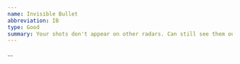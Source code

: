 ```yaml
---
name: Invisible Bullet
abbreviation: IB
type: Good
summary: Your shots don't appear on other radars. Can still see them out window.
---
```


...
